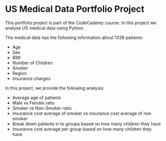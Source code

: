 # US Medical Data Portfolio Project

This portfolio project is part of the CodeCademy course. In this project we analyse US medical data using Python. 

The medical data has the following information about 1338 patients:
- Age
- Sex
- BMI
- Number of Children
- Smoker
- Region
- Insurance charges


In this project, we provide the following analysis: 
- Average age of patients
- Male vs Female ratio
- Smoker vs Non-Smoker ratio
- Insurance cost average of smoker vs insurance cost average of non smoker
- Break down patients in to groups based on how many children they have 
- Insurance cost average per group based on how many children they have

